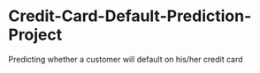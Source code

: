 # Credit-Card-Default-Prediction-Project
Predicting whether a customer will default on his/her credit card

